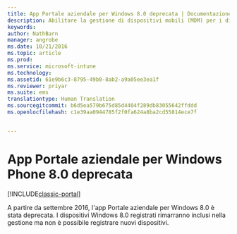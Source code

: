 ```yaml
---
title: App Portale aziendale per Windows 8.0 deprecata | Documentazione Microsoft
description: Abilitare la gestione di dispositivi mobili (MDM) per i dispositivi Windows Phone 8.0 con Microsoft Intune.
keywords: 
author: NathBarn
manager: angrobe
ms.date: 10/21/2016
ms.topic: article
ms.prod: 
ms.service: microsoft-intune
ms.technology: 
ms.assetid: 61e9b6c3-8795-49b0-8ab2-a9a05ee3ea1f
ms.reviewer: priyar
ms.suite: ems
translationtype: Human Translation
ms.sourcegitcommit: b6d5ea579b675d85d4404f289db83055642ffddd
ms.openlocfilehash: c1e39aa0944785f2f0fa624a8ba2cd55814ece7f


---
```


#  <a name="windows-phone-80-company-portal-app-deprecated"></a>App Portale aziendale per Windows Phone 8.0 deprecata

[!INCLUDE[classic-portal](../includes/classic-portal.md)]

A partire da settembre 2016, l'app Portale aziendale per Windows 8.0 è stata deprecata. I dispositivi Windows 8.0 registrati rimarranno inclusi nella gestione ma non è possibile registrare nuovi dispositivi.



<!--HONumber=Dec16_HO2-->


